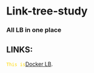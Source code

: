 # **Link-tree-study**
### All LB in one place
## **LINKS:**
<code style="color: gold">This is</code>[Docker LB](https://github.com/GodFazer/docker-lb).
